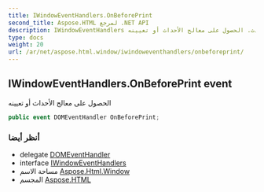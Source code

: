 ```yaml
---
title: IWindowEventHandlers.OnBeforePrint
second_title: Aspose.HTML لمرجع .NET API
description: IWindowEventHandlers حدث. الحصول على معالج الأحداث أو تعيينه
type: docs
weight: 20
url: /ar/net/aspose.html.window/iwindoweventhandlers/onbeforeprint/
---
```

## IWindowEventHandlers.OnBeforePrint event

الحصول على معالج الأحداث أو تعيينه

```csharp
public event DOMEventHandler OnBeforePrint;
```

### أنظر أيضا

* delegate [DOMEventHandler](../../../aspose.html.dom.events/domeventhandler/)
* interface [IWindowEventHandlers](../)
* مساحة الاسم [Aspose.Html.Window](../../iwindoweventhandlers/)
* المجسم [Aspose.HTML](../../../)


